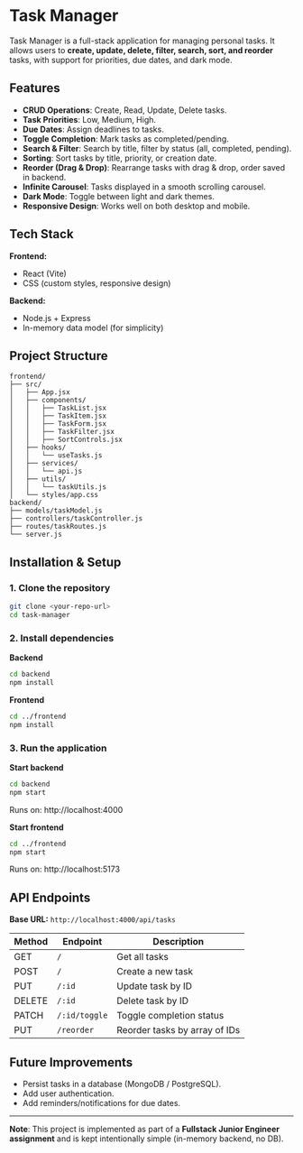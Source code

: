 # Task Manager

Task Manager is a full-stack application for managing personal tasks. It allows users to **create, update, delete, filter, search, sort, and reorder** tasks, with support for priorities, due dates, and dark mode.

## Features

* **CRUD Operations**: Create, Read, Update, Delete tasks.
* **Task Priorities**: Low, Medium, High.
* **Due Dates**: Assign deadlines to tasks.
* **Toggle Completion**: Mark tasks as completed/pending.
* **Search & Filter**: Search by title, filter by status (all, completed, pending).
* **Sorting**: Sort tasks by title, priority, or creation date.
* **Reorder (Drag & Drop)**: Rearrange tasks with drag & drop, order saved in backend.
* **Infinite Carousel**: Tasks displayed in a smooth scrolling carousel.
* **Dark Mode**: Toggle between light and dark themes.
* **Responsive Design**: Works well on both desktop and mobile.

## Tech Stack

**Frontend:**
* React (Vite)
* CSS (custom styles, responsive design)

**Backend:**
* Node.js + Express
* In-memory data model (for simplicity)

## Project Structure

```
frontend/
├── src/
│   ├── App.jsx
│   ├── components/
│   │   ├── TaskList.jsx
│   │   ├── TaskItem.jsx
│   │   ├── TaskForm.jsx
│   │   ├── TaskFilter.jsx
│   │   ├── SortControls.jsx
│   ├── hooks/
│   │   └── useTasks.js
│   ├── services/
│   │   └── api.js
│   ├── utils/
│   │   └── taskUtils.js
│   └── styles/app.css
backend/
├── models/taskModel.js
├── controllers/taskController.js
├── routes/taskRoutes.js
└── server.js
```

## Installation & Setup

### 1. Clone the repository

```bash
git clone <your-repo-url>
cd task-manager
```

### 2. Install dependencies

**Backend**
```bash
cd backend
npm install
```

**Frontend**
```bash
cd ../frontend
npm install
```

### 3. Run the application

**Start backend**
```bash
cd backend
npm start
```
Runs on: http://localhost:4000

**Start frontend**
```bash
cd ../frontend
npm start
```
Runs on: http://localhost:5173

## API Endpoints

**Base URL:** `http://localhost:4000/api/tasks`

| Method | Endpoint | Description |
|--------|----------|-------------|
| GET | `/` | Get all tasks |
| POST | `/` | Create a new task |
| PUT | `/:id` | Update task by ID |
| DELETE | `/:id` | Delete task by ID |
| PATCH | `/:id/toggle` | Toggle completion status |
| PUT | `/reorder` | Reorder tasks by array of IDs |


## Future Improvements

* Persist tasks in a database (MongoDB / PostgreSQL).
* Add user authentication.
* Add reminders/notifications for due dates.

---

**Note**: This project is implemented as part of a **Fullstack Junior Engineer assignment** and is kept intentionally simple (in-memory backend, no DB).